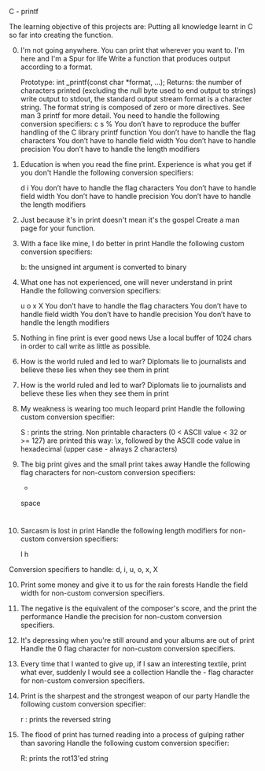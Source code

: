 C - printf

The learning objective of this projects are:
Putting all knowledge learnt in C so far into creating the function.

0. I'm not going anywhere. You can print that wherever you want to. I'm here
and I'm a Spur for life
Write a function that produces output according to a format.

    Prototype: int _printf(const char *format, ...);
    Returns: the number of characters printed (excluding the null byte used to
    end output to strings)
    write output to stdout, the standard output stream
    format is a character string. The format string is composed of zero or more
    directives. See man 3 printf for more detail. You need to handle the
    following conversion specifiers:
        c
        s
        %
    You don’t have to reproduce the buffer handling of the C library printf
    function
    You don’t have to handle the flag characters
    You don’t have to handle field width
    You don’t have to handle precision
    You don’t have to handle the length modifiers

1. Education is when you read the fine print. Experience is what you get if you
don't
Handle the following conversion specifiers:

    d
    i
    You don’t have to handle the flag characters
    You don’t have to handle field width
    You don’t have to handle precision
    You don’t have to handle the length modifiers

2. Just because it's in print doesn't mean it's the gospel
Create a man page for your function.

3. With a face like mine, I do better in print
Handle the following custom conversion specifiers:

    b: the unsigned int argument is converted to binary

4. What one has not experienced, one will never understand in print
Handle the following conversion specifiers:

    u
    o
    x
    X
    You don’t have to handle the flag characters
    You don’t have to handle field width
    You don’t have to handle precision
    You don’t have to handle the length modifiers

5. Nothing in fine print is ever good news
Use a local buffer of 1024 chars in order to call write as little as possible.

6. How is the world ruled and led to war? Diplomats lie to journalists and
believe these lies when they see them in print
6. How is the world ruled and led to war? Diplomats lie to journalists and
believe these lies when they see them in print

7. My weakness is wearing too much leopard print
Handle the following custom conversion specifier:

    S : prints the string.
    Non printable characters (0 < ASCII value < 32 or >= 127) are printed this
    way: \x, followed by the ASCII code value in hexadecimal (upper case -
    always 2 characters)

8. The big print gives and the small print takes away
Handle the following flag characters for non-custom conversion specifiers:

    +
    space
    #

9. Sarcasm is lost in print
Handle the following length modifiers for non-custom conversion specifiers:

    l
    h

Conversion specifiers to handle: d, i, u, o, x, X

10. Print some money and give it to us for the rain forests
Handle the field width for non-custom conversion specifiers.

11. The negative is the equivalent of the composer's score, and the print the
performance
Handle the precision for non-custom conversion specifiers.

12. It's depressing when you're still around and your albums are out of print
Handle the 0 flag character for non-custom conversion specifiers.

13. Every time that I wanted to give up, if I saw an interesting textile, print
what ever, suddenly I would see a collection
Handle the - flag character for non-custom conversion specifiers.

14. Print is the sharpest and the strongest weapon of our party
Handle the following custom conversion specifier:

    r : prints the reversed string

15. The flood of print has turned reading into a process of gulping rather than
savoring
Handle the following custom conversion specifier:

    R: prints the rot13'ed string
